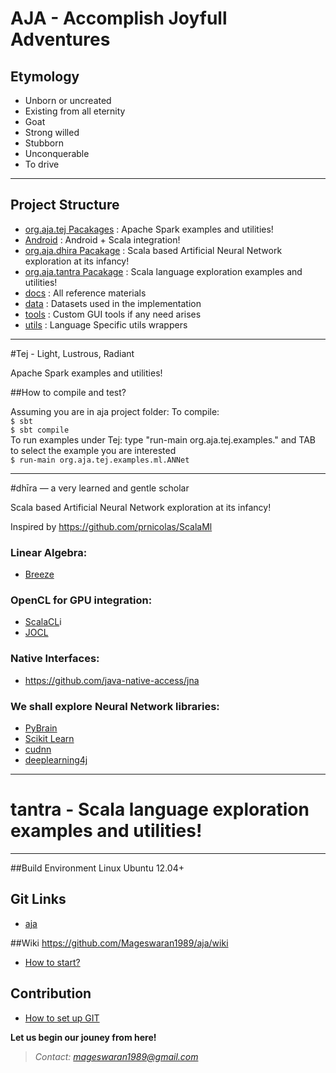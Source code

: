 # AJA - Accomplish Joyfull Adventures
## Etymology
- Unborn or uncreated
- Existing from all eternity
- Goat
- Strong willed 
- Stubborn
- Unconquerable
- To drive

---------------------------------------------------------------------------------

## Project Structure
- [org.aja.tej Pacakages](https://github.com/Mageswaran1989/aja/tree/master/src/examples/scala/org/aja/tej/examples)    : Apache Spark examples and utilities!
- [Android](https://github.com/Mageswaran1989/aja/tree/master/android) : Android + Scala integration!
- [org.aja.dhira Pacakage](https://github.com/Mageswaran1989/aja/tree/master/src/examples/scala/org/aja/dhira)  : Scala based Artificial Neural Network exploration at its infancy!
- [org.aja.tantra Pacakage](https://github.com/Mageswaran1989/aja/tree/master/src/examples/scala/org/aja/tantra/examples) : Scala language exploration examples and utilities!
- [docs](https://github.com/Mageswaran1989/aja/tree/master/docs) : All reference materials
- [data](https://github.com/Mageswaran1989/aja/tree/master/data) : Datasets used in the implementation
- [tools](https://github.com/Mageswaran1989/aja/tree/master/tools) : Custom GUI tools if any need arises
- [utils](https://github.com/Mageswaran1989/aja/tree/master/utils) : Language Specific utils wrappers

-----------------------------------------------------------------------------------

#Tej - Light, Lustrous, Radiant

Apache Spark examples and utilities!

##How to compile and test?

Assuming you are in aja project folder: 
To compile:  
`$ sbt`  
`$ sbt compile`  
To run examples under Tej: type "run-main org.aja.tej.examples." and TAB to select the example you are interested  
`$ run-main org.aja.tej.examples.ml.ANNet`  


-----------------------------------------------------------------------------------

#dhīra — a very learned and gentle scholar

Scala based Artificial Neural Network exploration at its infancy!

Inspired by https://github.com/prnicolas/ScalaMl

### Linear Algebra:  
- [Breeze](https://github.com/scalanlp/breeze)

### OpenCL for GPU integration:
- [ScalaCL](https://github.com/nativelibs4java/ScalaCL)i
- [JOCL](http://www.jocl.org/)

### Native Interfaces:
- https://github.com/java-native-access/jna

### We shall explore Neural Network libraries:
- [PyBrain](http://pybrain.org/)
- [Scikit Learn](http://scikit-learn.org/stable/modules/neural_networks.html)
- [cudnn](https://developer.nvidia.com/cudnn)
- [deeplearning4j](http://deeplearning4j.org/)

-------------------------------------------------------------------------------------

# tantra - Scala language exploration examples and utilities!

-------------------------------------------------------------------------------------

##Build Environment
Linux Ubuntu 12.04+

## Git Links
- [aja](https://github.com/Mageswaran1989/aja)

##Wiki
https://github.com/Mageswaran1989/aja/wiki
- [How to start?](https://github.com/Mageswaran1989/aja/wiki/How-to-start%3F)
	
## Contribution
- [How to set up GIT](https://github.com/Mageswaran1989/aja/wiki/Setting-up-the-GIT)

**Let us begin our jouney from here!**
> *Contact: mageswaran1989@gmail.com*

